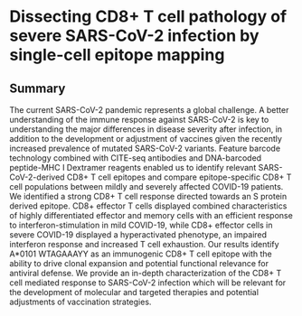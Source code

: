 # Dissecting CD8+ T cell pathology of severe SARS-CoV-2 infection by single-cell epitope mapping

## Summary

The current SARS-CoV-2 pandemic represents a global challenge. A better understanding of the immune response against SARS-CoV-2 is key to understanding the major differences in disease severity after infection, in addition to the development or adjustment of vaccines given the recently increased prevalence of mutated SARS-CoV-2 variants. Feature barcode technology combined with CITE-seq antibodies and DNA-barcoded peptide-MHC I Dextramer reagents enabled us to identify relevant SARS-CoV-2-derived CD8+ T cell epitopes and compare epitope-specific CD8+ T cell populations between mildly and severely affected COVID-19 patients. We identified a strong CD8+ T cell response directed towards an S protein derived epitope. CD8+ effector T cells displayed combined characteristics of highly differentiated effector and memory cells with an efficient response to interferon-stimulation in mild COVID-19, while CD8+ effector cells in severe COVID-19 displayed a hyperactivated phenotype, an impaired interferon response and increased T cell exhaustion. Our results identify A*0101 WTAGAAAYY as an immunogenic CD8+ T cell epitope with the ability to drive clonal expansion and potential functional relevance for antiviral defense. We provide an in-depth characterization of the CD8+ T cell mediated response to SARS-CoV-2 infection which will be relevant for the development of molecular and targeted therapies and potential adjustments of vaccination strategies.
